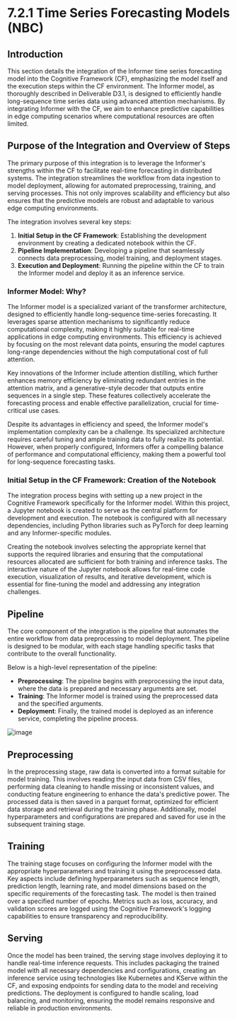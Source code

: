 # 7.2.1 Time Series Forecasting Models (NBC)

## Introduction

This section details the integration of the Informer time series forecasting model into the Cognitive Framework (CF), emphasizing the model itself and the execution steps within the CF environment. The Informer model, as thoroughly described in Deliverable D3.1, is designed to efficiently handle long-sequence time series data using advanced attention mechanisms. By integrating Informer with the CF, we aim to enhance predictive capabilities in edge computing scenarios where computational resources are often limited.

## Purpose of the Integration and Overview of Steps

The primary purpose of this integration is to leverage the Informer's strengths within the CF to facilitate real-time forecasting in distributed systems. The integration streamlines the workflow from data ingestion to model deployment, allowing for automated preprocessing, training, and serving processes. This not only improves scalability and efficiency but also ensures that the predictive models are robust and adaptable to various edge computing environments.

The integration involves several key steps:

1. **Initial Setup in the CF Framework**: Establishing the development environment by creating a dedicated notebook within the CF.
2. **Pipeline Implementation**: Developing a pipeline that seamlessly connects data preprocessing, model training, and deployment stages.
3. **Execution and Deployment**: Running the pipeline within the CF to train the Informer model and deploy it as an inference service.

### Informer Model: Why?

The Informer model is a specialized variant of the transformer architecture, designed to efficiently handle long-sequence time-series forecasting. It leverages sparse attention mechanisms to significantly reduce computational complexity, making it highly suitable for real-time applications in edge computing environments. This efficiency is achieved by focusing on the most relevant data points, ensuring the model captures long-range dependencies without the high computational cost of full attention.

Key innovations of the Informer include attention distilling, which further enhances memory efficiency by eliminating redundant entries in the attention matrix, and a generative-style decoder that outputs entire sequences in a single step. These features collectively accelerate the forecasting process and enable effective parallelization, crucial for time-critical use cases.

Despite its advantages in efficiency and speed, the Informer model's implementation complexity can be a challenge. Its specialized architecture requires careful tuning and ample training data to fully realize its potential. However, when properly configured, Informers offer a compelling balance of performance and computational efficiency, making them a powerful tool for long-sequence forecasting tasks.

### Initial Setup in the CF Framework: Creation of the Notebook

The integration process begins with setting up a new project in the Cognitive Framework specifically for the Informer model. Within this project, a Jupyter notebook is created to serve as the central platform for development and execution. The notebook is configured with all necessary dependencies, including Python libraries such as PyTorch for deep learning and any Informer-specific modules.

Creating the notebook involves selecting the appropriate kernel that supports the required libraries and ensuring that the computational resources allocated are sufficient for both training and inference tasks. The interactive nature of the Jupyter notebook allows for real-time code execution, visualization of results, and iterative development, which is essential for fine-tuning the model and addressing any integration challenges.


## Pipeline

The core component of the integration is the pipeline that automates the entire workflow from data preprocessing to model deployment. The pipeline is designed to be modular, with each stage handling specific tasks that contribute to the overall functionality.

Below is a high-level representation of the pipeline:

- **Preprocessing**: The pipeline begins with preprocessing the input data, where the data is prepared and necessary arguments are set.
- **Training**: The Informer model is trained using the preprocessed data and the specified arguments.
- **Deployment**: Finally, the trained model is deployed as an inference service, completing the pipeline process.

![image](https://github.com/user-attachments/assets/06a71f0e-ab79-4d4d-9403-17bed2f59afa)


## Preprocessing

In the preprocessing stage, raw data is converted into a format suitable for model training. This involves reading the input data from CSV files, performing data cleaning to handle missing or inconsistent values, and conducting feature engineering to enhance the data's predictive power. The processed data is then saved in a parquet format, optimized for efficient data storage and retrieval during the training phase. Additionally, model hyperparameters and configurations are prepared and saved for use in the subsequent training stage.

## Training

The training stage focuses on configuring the Informer model with the appropriate hyperparameters and training it using the preprocessed data. Key aspects include defining hyperparameters such as sequence length, prediction length, learning rate, and model dimensions based on the specific requirements of the forecasting task. The model is then trained over a specified number of epochs. Metrics such as loss, accuracy, and validation scores are logged using the Cognitive Framework's logging capabilities to ensure transparency and reproducibility.

## Serving

Once the model has been trained, the serving stage involves deploying it to handle real-time inference requests. This includes packaging the trained model with all necessary dependencies and configurations, creating an inference service using technologies like Kubernetes and KServe within the CF, and exposing endpoints for sending data to the model and receiving predictions. The deployment is configured to handle scaling, load balancing, and monitoring, ensuring the model remains responsive and reliable in production environments.
